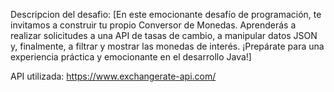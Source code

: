Descripcion del desafio: 
[En este emocionante desafío de programación, te invitamos a construir tu propio Conversor de Monedas. Aprenderás a realizar solicitudes a una API de tasas de cambio, a manipular datos JSON y, finalmente, 
a filtrar y mostrar las monedas de interés. 
¡Prepárate para una experiencia práctica y emocionante en el desarrollo Java!] 

API utilizada: https://www.exchangerate-api.com/
